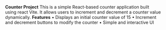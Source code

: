 **Counter Project**
This is a simple React-based counter application built using react Vite. It allows users to increment and decrement a counter value dynamically.
**Features**
•	Displays an initial counter value of 15
•	Increment and decrement buttons to modify the counter
•	Simple and interactive UI

